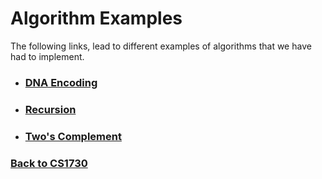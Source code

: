 # Algorithm Examples

The following links, lead to different examples of algorithms that we have had to implement.

 - ### [DNA Encoding](%WEBPATH%/classes/cs1730/algorithms/dna/)
 - ### [Recursion](%WEBPATH%/classes/cs1730/algorithms/recursion/)
 - ### [Two's Complement](%WEBPATH%/classes/cs1730/algorithms/twoscomplement/)

 ### [Back to CS1730](%WEBPATH%/classes/cs1730/)
